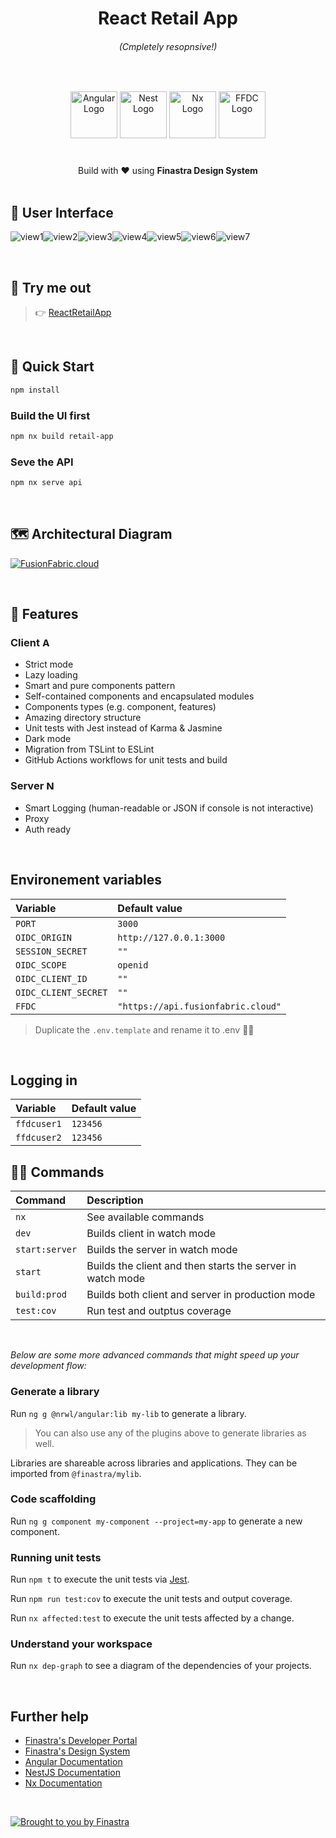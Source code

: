 <h1 align="center">React Retail App</h1>
<h6 align="center"> (Cmpletely resopnsive!)</h6>

<br>
  
<p align="center">
  <img src="https://raw.githubusercontent.com/reactjs/reactjs.org/main/src/icons/logo.svg" alt="Angular Logo" height="75"/>
  <img src="https://nestjs.com/img/logo-small.svg" height="75" alt="Nest Logo" />
  <img src="https://raw.githubusercontent.com/nrwl/nx/master/images/nx-logo.png" height="75" alt="Nx Logo">
  <img src="https://developer.fusionfabric.cloud/assets/img/ffdc-logo.png" height="75" alt="FFDC Logo" />
  <br>
  <br>
  <blockquote align="center"><h3></h3></blockquote>
</p>

<div align="center">
    Build with ❤️ using <b>Finastra Design System</b>
</div>

<br>

## 📸 User Interface

![view1](/assets/View1.PNG)![view2](/assets/View2.PNG)![view3](assets/View3.PNG)![view4](/assets/View4.PNG)![view5](/assets/View5.PNG)![view6](assets/View6.PNG)![view7](/assets/View7.PNG)

<br>


## 🧪 Try me out

> 👉 [ReactRetailApp](https://react-retail-app.herokuapp.com/)

<br>

## 🚀 Quick Start

```bash
npm install

```

### Build the UI first

```bash
npm nx build retail-app

```

### Seve the API

```bash
npm nx serve api

```

<br>

## 🗺 Architectural Diagram

<a href="https://www.fusionfabric.cloud/" target="blank"><img src="https://www.fusionfabric.cloud/sites/default/files/styles/banner_standard/public/image/2018-05/Fusion%20Operate%20Cloud%20%283%29.jpg"  alt="FusionFabric.cloud" /></a>

<br>

## 🌟 Features

<h3>
Client
<img src="https://angular.io/assets/images/logos/angular/angular.svg" height="15" alt="Angular Logo" />
</h3>

- Strict mode
- Lazy loading
- Smart and pure components pattern
- Self-contained components and encapsulated modules
- Components types (e.g. component, features)
- Amazing directory structure
- Unit tests with Jest instead of Karma & Jasmine
- Dark mode
- Migration from TSLint to ESLint
- GitHub Actions workflows for unit tests and build
  <!-- - Dynamic titles and content meta tags -->
  <!-- - PWA -->
  <!-- - i18n -->

<h3>
Server
<img src="https://nestjs.com/img/logo-small.svg" height="15" alt="Nest Logo" />
</h3>

- Smart Logging (human-readable or JSON if console is not interactive)
- Proxy
- Auth ready

<br>

## Environement variables

| Variable                  | Default value           |
| :-------------            | :---------------------- |
| `PORT`                    | `3000`                  |
| `OIDC_ORIGIN`             | `http://127.0.0.1:3000` |
| `SESSION_SECRET`          | `""`                    |
| `OIDC_SCOPE`              | `openid`                |     
| `OIDC_CLIENT_ID`          | `""`                    |
| `OIDC_CLIENT_SECRET`      | `""`                    |
| `FFDC`                    | `"https://api.fusionfabric.cloud"`                    |


> Duplicate the `.env.template` and rename it to .env 👌🏼

<br>

## Logging in

| Variable                  | Default value           |
| :-------------            | :---------------------- |
| `ffdcuser1`               | `123456`                |
| `ffdcuser2`               | `123456`                |


## 🧙‍♂️ Commands

| Command        | Description                                                |
| :------------- | :--------------------------------------------------------- |
| `nx`           | See available commands                                     |
| `dev`          | Builds client in watch mode                                |
| `start:server` | Builds the server in watch mode                            |
| `start`        | Builds the client and then starts the server in watch mode |
| `build:prod`   | Builds both client and server in production mode           |
| `test:cov`     | Run test and outptus coverage                              |

<br>

_Below are some more advanced commands that might speed up your development flow:_

### Generate a library

Run `ng g @nrwl/angular:lib my-lib` to generate a library.

> You can also use any of the plugins above to generate libraries as well.

Libraries are shareable across libraries and applications. They can be imported from `@finastra/mylib`.

### Code scaffolding

Run `ng g component my-component --project=my-app` to generate a new component.

### Running unit tests

Run `npm t` to execute the unit tests via [Jest](https://jestjs.io).

Run `npm run test:cov` to execute the unit tests and output coverage.

Run `nx affected:test` to execute the unit tests affected by a change.

### Understand your workspace

Run `nx dep-graph` to see a diagram of the dependencies of your projects.

<br>

## Further help

- [Finastra's Developer Portal](https://developer.fusionfabric.cloud/documentation)
- [Finastra's Design System](https://design.fusionfabric.cloud)
- [Angular Documentation](https://angular.io/docs)
- [NestJS Documentation](https://docs.nestjs.com/)
- [Nx Documentation](https://nx.dev/angular)

<br>

[![Brought to you by Finastra](https://raw.githubusercontent.com/Finastra/finastra-nodejs-libs/develop/media/spread-knowledge-readme-banner%402x.png)](https://www.finastra.com/)